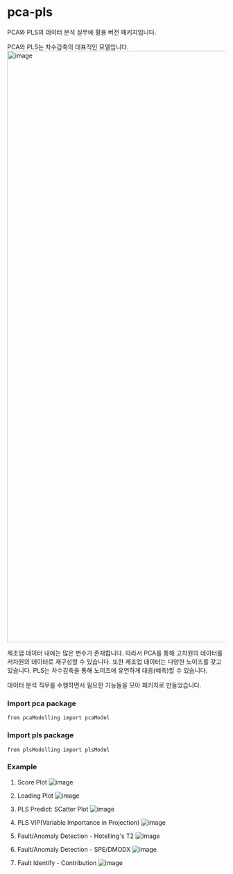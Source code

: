# pca-pls
PCA와 PLS의 데이터 분석 실무에 활용 버전 패키지입니다.

PCA와 PLS는 차수감축의 대표적인 모델입니다.
<img width="1364" alt="image" src="https://user-images.githubusercontent.com/80809187/215822198-163b54ea-3781-4635-a509-12a6d95d8c20.png">

제조업 데이터 내에는 많은 변수가 존재합니다. 따라서 PCA를 통해 고차원의 데이터를 저차원의 데이터로 재구성할 수 있습니다.
또한 제조업 데이터는 다양한 노이즈를 갖고 있습니다. PLS는 차수감축을 통해 노이즈에 유연하게 대응(예측)할 수 있습니다.

데이터 분석 직무를 수행하면서 필요한 기능들을 모아 패키지로 만들었습니다.

### Import pca package
```
from pcaModelling import pcaModel
```

### Import pls package
```
from plsModelling import plsModel
```

### Example
1. Score Plot
![image](https://user-images.githubusercontent.com/80809187/215824223-72a625b1-0c4b-4af4-a80f-74366e0329a2.png)

2. Loading Plot
![image](https://user-images.githubusercontent.com/80809187/215824263-26d5ee77-ccbf-4429-a533-f31a79f9545b.png)

3. PLS Predict: SCatter Plot
![image](https://user-images.githubusercontent.com/80809187/215824355-60cf7635-f4c1-4c65-8a6b-76bff659ec01.png)

4. PLS VIP(Variable Importance in Projection)
![image](https://user-images.githubusercontent.com/80809187/215824456-5c026370-7f86-4c0f-9b07-9d8092527b36.png)

5. Fault/Anomaly Detection - Hotelling's T2
![image](https://user-images.githubusercontent.com/80809187/215824586-fa2bdafd-3394-49a2-8cb1-0acc94f15415.png)

6. Fault/Anomaly Detection - SPE/DMODX
![image](https://user-images.githubusercontent.com/80809187/215824631-277271a9-7894-40f3-96e6-2abe62a82ad1.png)

7. Fault Identify - Contribution
![image](https://user-images.githubusercontent.com/80809187/215824688-3f43e62f-deb7-4631-b739-9d2f5beccb7b.png)

